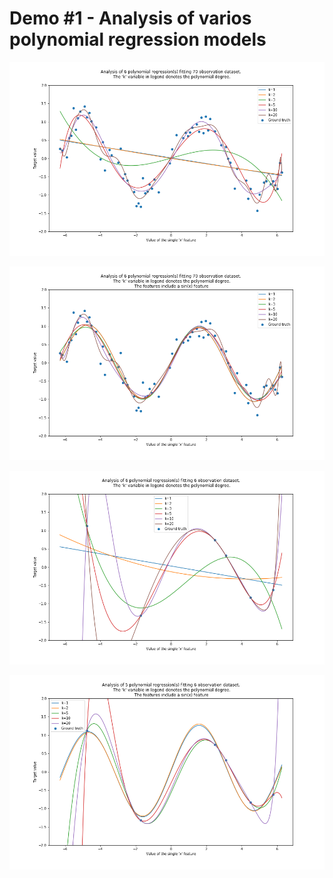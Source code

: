 # Demo #1 - Analysis of varios polynomial regression models

![Demo1](plot_k_multi.png)

![Demo2](plot_k_multi_sine.png)

![Demo3](plot_k_multi_small_inc3.png)

![Demo4](plot_k_multi_small_sine.png)